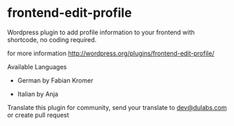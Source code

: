 frontend-edit-profile
=====================

Wordpress plugin to add profile information to your frontend with shortcode, no coding required.

for more information 
http://wordpress.org/plugins/frontend-edit-profile/

Available Languages

- German by Fabian Kromer

- Italian by Anja


Translate this plugin for community,
send your translate to dev@dulabs.com or create pull request
